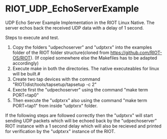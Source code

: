 # RIOT_UDP_EchoServerExample
UDP Echo Server Example Implementation in the RIOT Linux Native.
The server echos back the received UDP data with a delay of 1 second.

Steps to execute and test.

1. Copy the folders "udpechoserver" and "udptxrx" into the examples folder of the RIOT folder structure(cloned from https://github.com/RIOT-OS/RIOT).
   (If copied somewhere else the Makefiles has to be adapted accordingly)
2. Execute make in both the directories. The native executeables for linux will be built.#
3. Create two tap devices with the command "RIOT/dist/tools/tapsetup/tapsetup -c 2" 
4. Execte first the "udpechoserver" using the command "make term PORT=tap0"
5. Then execute the "udptxrx" also using the command "make term PORT=tap1" from inside "udptxrx" folder.

If the following steps are followed correctly then the "udptxrx" will start sending UDP packets which will be echoed back by the "udpechoserver" RIOT instance with a 1 second delay which will also be recieved and printed for verification by the "udptxrx" instance of the RIOT. 
